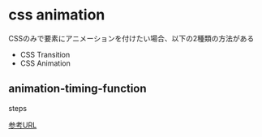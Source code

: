 # css animation

CSSのみで要素にアニメーションを付けたい場合、以下の2種類の方法がある
- CSS Transition
- CSS Animation


## animation-timing-function

steps

[参考URL](https://www.otwo.jp/blog/css_animation_steps/)